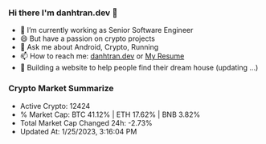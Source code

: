 ### Hi there I'm danhtran.dev 👋

- 🔭 I’m currently working as Senior Software Engineer
- 😄 But have a passion on crypto projects
- 💬 Ask me about Android, Crypto, Running 
- 📫 How to reach me: <a href="https://danhtran.dev" target="_blank">danhtran.dev</a> or <a href="Dan-Resume.pdf" target="_blank">My Resume</a>
- 🌱 Building a website to help people find their dream house (updating ...)

### Crypto Market Summarize
- Active Crypto: 12424
- % Market Cap: BTC 41.12% | ETH 17.62% | BNB 3.82%
- Total Market Cap Changed 24h: -2.73%
- Updated At: 1/25/2023, 3:16:04 PM
